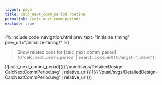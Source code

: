 ```yaml
---
layout: page
title: calc_next_comm_period routine
permalink: /calc-next-comm-period/
exclude: true
---
```


{% include code_navigation.html prev_text="initialize_timing" prev_url="/initialize-timing/" %}

> Show related code for [calc_next_comm_period]({{'calc_next_comm_period' | search_code_url}}){:target="_blank"}.

[![calc_next_comm_period]({{'/puml/svgs/DetailedDesign-CalcNextCommPeriod.svg' | relative_url}})]({{'/puml/svgs/DetailedDesign-CalcNextCommPeriod.svg' | relative_url}})
